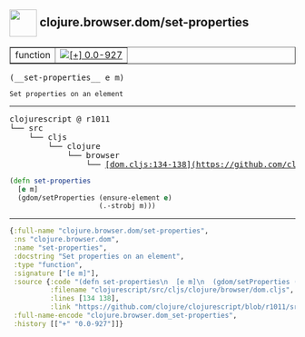 ## <img width="48px" valign="middle" src="http://i.imgur.com/Hi20huC.png"> clojure.browser.dom/set-properties

 <table border="1">
<tr>
<td>function</td>
<td><a href="https://github.com/cljsinfo/api-refs/tree/0.0-927"><img valign="middle" alt="[+] 0.0-927" src="https://img.shields.io/badge/+-0.0--927-lightgrey.svg"></a> </td>
</tr>
</table>

 <samp>
(__set-properties__ e m)<br>
</samp>

```
Set properties on an element
```

---

 <pre>
clojurescript @ r1011
└── src
    └── cljs
        └── clojure
            └── browser
                └── <ins>[dom.cljs:134-138](https://github.com/clojure/clojurescript/blob/r1011/src/cljs/clojure/browser/dom.cljs#L134-L138)</ins>
</pre>

```clj
(defn set-properties
  [e m]
  (gdom/setProperties (ensure-element e)
                      (.-strobj m)))
```


---

```clj
{:full-name "clojure.browser.dom/set-properties",
 :ns "clojure.browser.dom",
 :name "set-properties",
 :docstring "Set properties on an element",
 :type "function",
 :signature ["[e m]"],
 :source {:code "(defn set-properties\n  [e m]\n  (gdom/setProperties (ensure-element e)\n                      (.-strobj m)))",
          :filename "clojurescript/src/cljs/clojure/browser/dom.cljs",
          :lines [134 138],
          :link "https://github.com/clojure/clojurescript/blob/r1011/src/cljs/clojure/browser/dom.cljs#L134-L138"},
 :full-name-encode "clojure.browser.dom_set-properties",
 :history [["+" "0.0-927"]]}

```

